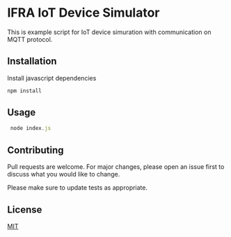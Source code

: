 # IFRA IoT Device Simulator 

This is example script for IoT device simuration with communication on MQTT protocol.

## Installation

Install javascript dependencies
```bash
npm install 
```

## Usage

```javascript
 node index.js
```

## Contributing
Pull requests are welcome. For major changes, please open an issue first to discuss what you would like to change.

Please make sure to update tests as appropriate.

## License
[MIT](https://choosealicense.com/licenses/mit/)